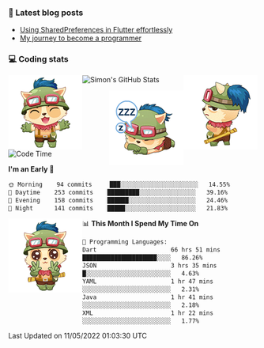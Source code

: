 ### 📘 Latest blog posts

<!-- BLOG-POST-LIST:START -->
- [Using SharedPreferences in Flutter effortlessly](http://blog.codingteemo.me/2020/07/15/Using-SharedPreferences-in-Flutter-effortlessly/)
- [My journey to become a programmer](http://blog.codingteemo.me/2018/07/14/My-journey-to-become-a-programmer/)
<!-- BLOG-POST-LIST:END -->

### 💻 Coding stats
<img align="right" src="https://raw.githubusercontent.com/simonpham/simonpham/master/assets/images/6kiur.gif" >


<img align="left" src="https://raw.githubusercontent.com/simonpham/simonpham/master/assets/images/5kiur.gif" >

![Simon's GitHub Stats](https://github-readme-stats-obu2qdcs2.vercel.app/api?username=simonpham)

<img align="right" src="https://raw.githubusercontent.com/simonpham/simonpham/master/assets/images/4kiur.gif" >

<!--START_SECTION:waka-->
![Code Time](http://img.shields.io/badge/Code%20Time-0-blue)

**I'm an Early 🐤** 

```text
🌞 Morning    94 commits     ███░░░░░░░░░░░░░░░░░░░░░░   14.55% 
🌆 Daytime    253 commits    █████████░░░░░░░░░░░░░░░░   39.16% 
🌃 Evening    158 commits    ██████░░░░░░░░░░░░░░░░░░░   24.46% 
🌙 Night      141 commits    █████░░░░░░░░░░░░░░░░░░░░   21.83%

```


<img align="left" src="https://raw.githubusercontent.com/simonpham/simonpham/master/assets/images/19kiur.gif" >📊 **This Month I Spend My Time On** 

```text
💬 Programming Languages: 
Dart                     66 hrs 51 mins      █████████████████████░░░░   86.26% 
JSON                     3 hrs 35 mins       █░░░░░░░░░░░░░░░░░░░░░░░░   4.63% 
YAML                     1 hr 47 mins        ░░░░░░░░░░░░░░░░░░░░░░░░░   2.31% 
Java                     1 hr 41 mins        ░░░░░░░░░░░░░░░░░░░░░░░░░   2.18% 
XML                      1 hr 22 mins        ░░░░░░░░░░░░░░░░░░░░░░░░░   1.77%

```


 Last Updated on 11/05/2022 01:03:30 UTC
<!--END_SECTION:waka-->
